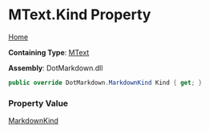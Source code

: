 # MText\.Kind Property

[Home](../../../../README.md)

**Containing Type**: [MText](../README.md)

**Assembly**: DotMarkdown\.dll

```csharp
public override DotMarkdown.MarkdownKind Kind { get; }
```

### Property Value

[MarkdownKind](../../../MarkdownKind/README.md)

